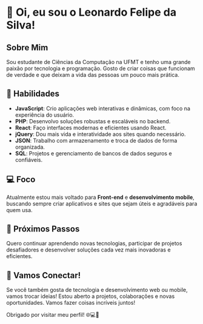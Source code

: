 # 👋 Oi, eu sou o Leonardo Felipe da Silva!

## Sobre Mim
Sou estudante de Ciências da Computação na UFMT e tenho uma grande paixão por tecnologia e programação. Gosto de criar coisas que funcionam de verdade e que deixam a vida das pessoas um pouco mais prática.

## 🚀 Habilidades
- **JavaScript**: Crio aplicações web interativas e dinâmicas, com foco na experiência do usuário.  
- **PHP**: Desenvolvo soluções robustas e escaláveis no backend.  
- **React**: Faço interfaces modernas e eficientes usando React.  
- **jQuery**: Dou mais vida e interatividade aos sites quando necessário.  
- **JSON**: Trabalho com armazenamento e troca de dados de forma organizada.  
- **SQL**: Projetos e gerenciamento de bancos de dados seguros e confiáveis.

## 💻 Foco
Atualmente estou mais voltado para **Front-end** e **desenvolvimento mobile**, buscando sempre criar aplicativos e sites que sejam úteis e agradáveis para quem usa.

## 🌟 Próximos Passos
Quero continuar aprendendo novas tecnologias, participar de projetos desafiadores e desenvolver soluções cada vez mais inovadoras e eficientes.

## 🎉 Vamos Conectar!
Se você também gosta de tecnologia e desenvolvimento web ou mobile, vamos trocar ideias! Estou aberto a projetos, colaborações e novas oportunidades. Vamos fazer coisas incríveis juntos!

Obrigado por visitar meu perfil! 🌐💻📱

